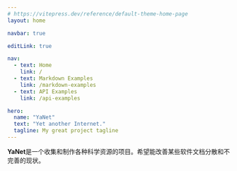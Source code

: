 ```yaml
---
# https://vitepress.dev/reference/default-theme-home-page
layout: home

navbar: true

editLink: true

nav:
  - text: Home
    link: /
  - text: Markdown Examples
    link: /markdown-examples
  - text: API Examples
    link: /api-examples

hero:
  name: "YaNet"
  text: "Yet another Internet."
  tagline: My great project tagline
---
```


**YaNet**是一个收集和制作各种科学资源的项目。希望能改善某些软件文档分散和不完善的现状。
